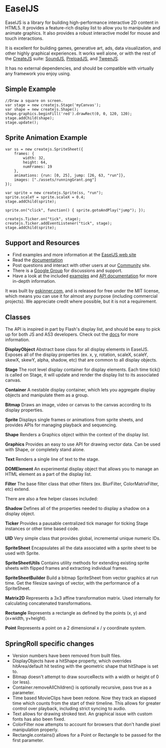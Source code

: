 # EaselJS

EaselJS is a library for building high-performance interactive 2D content in HTML5. It provides a feature-rich display list to allow you to manipulate and animate graphics. It also provides a robust interactive model for mouse and touch interactions.

It is excellent for building games, generative art, ads, data visualization, and other highly graphical experiences. It works well alone, or with the rest of the [CreateJS](http://createjs.com/) suite: [SoundJS](http://createjs.com/SoundJS), [PreloadJS](http://createjs.com/PreloadJS), and [TweenJS](http://createjs.com/TweenJS).

It has no external dependencies, and should be compatible with virtually any framework you enjoy using.

## Simple Example

	//Draw a square on screen.
	var stage = new createjs.Stage('myCanvas');
	var shape = new createjs.Shape();
	shape.graphics.beginFill('red').drawRect(0, 0, 120, 120);
	stage.addChild(shape);
	stage.update();

## Sprite Animation Example
	var ss = new createjs.SpriteSheet({
		frames: {
			width: 32,
			height: 64,
			numFrames: 19
		},
		animations: {run: [0, 25], jump: [26, 63, "run"]},
		images: ["./assets/runningGrant.png"]
	});
	
	var sprite = new createjs.Sprite(ss, "run");
	sprite.scaleY = sprite.scaleX = 0.4;
	stage.addChild(sprite);
	
	sprite.on("click", function() { sprite.gotoAndPlay("jump"); });
	
	createjs.Ticker.on("tick", stage);
	createjs.Ticker.addEventListener("tick", stage);
	stage.addChild(sprite);


## Support and Resources
* Find examples and more information at the [EaselJS web site](http://easeljs.com/)
* Read the [documentation](http://createjs.com/Docs/EaselJS)
* Post questions and interact with other users at our [Community](http://community.createjs.com) site.
* There is a [Google Group](http://groups.google.com/group/createjs-discussion) for discussions and support.
* Have a look at the included [examples](https://github.com/CreateJS/EaselJS/tree/master/examples) and [API documentation](http://createjs.com/Docs/EaselJS/) for more in-depth information.

It was built by [gskinner.com](http://www.gskinner.com), and is released for free under the MIT license, which means you
can use it for almost any purpose (including commercial projects). We appreciate credit where possible, but it is not a requirement.


## Classes

The API is inspired in part by Flash's display list, and should be easy to pick up for both JS and AS3 developers. Check out the [docs](http://createjs.com/Docs/EaselJS/) for more information.

**DisplayObject**
Abstract base class for all display elements in EaselJS. Exposes all of the display properties (ex. x, y, rotation, scaleX, scaleY, skewX, skewY, alpha, shadow, etc) that are common to all display objects.

**Stage**
The root level display container for display elements. Each time tick() is called on Stage, it will update and render the display list to its associated canvas.

**Container**
A nestable display container, which lets you aggregate display objects and manipulate them as a group.

**Bitmap**
Draws an image, video or canvas to the canvas according to its display properties.

**Sprite**
Displays single frames or animations from sprite sheets, and provides APIs for managing playback and sequencing.

**Shape**
Renders a Graphics object within the context of the display list.

**Graphics**
Provides an easy to use API for drawing vector data. Can be used with Shape, or completely stand alone.

**Text**
Renders a single line of text to the stage.

**DOMElement**
An experimental display object that allows you to manage an HTML element as a part of the display list.

**Filter**
The base filter class that other filters (ex. BlurFilter, ColorMatrixFilter, etc) extend.


There are also a few helper classes included:

**Shadow**
Defines all of the properties needed to display a shadow on a display object.

**Ticker**
Provides a pausable centralized tick manager for ticking Stage instances or other time based code.

**UID**
Very simple class that provides global, incremental unique numeric IDs.

**SpriteSheet**
Encapsulates all the data associated with a sprite sheet to be used with Sprite.

**SpriteSheetUtils**
Contains utility methods for extending existing sprite sheets with flipped frames and extracting individual frames.

**SpriteSheetBuilder**
Build a bitmap SpriteSheet from vector graphics at run time. Get the filesize savings of vector, with the performance
of a SpriteSheet.

**Matrix2D**
Represents a 3x3 affine transformation matrix. Used internally for calculating concatenated transformations.

**Rectangle**
Represents a rectangle as defined by the points (x, y) and (x+width, y+height).

**Point**
Represents a point on a 2 dimensional x / y coordinate system.

## SpringRoll specific changes
* Version numbers have been removed from built files.
* DisplayObjects have a hitShape property, which overrides hitArea/default hit testing with the geometric shape that hitShape is set to.
* Bitmap doesn't attempt to draw sourceRects with a width or height of 0 (or less).
* Container.removeAllChildren() is optionally recursive, pass true as a parameter.
* Time based MovieClips have been redone. Now they track an elapsed time which counts from the start of their timeline. This allows for greater control over playback, including strict syncing to audio.
* Text allows for drawing stroked text. An graphical issue with custom fonts has also been fixed.
* ColorFilter now attempts to account for browsers that don't handle pixel manipulation properly.
* Rectangle.contains() allows for a Point or Rectangle to be passed for the first parameter.